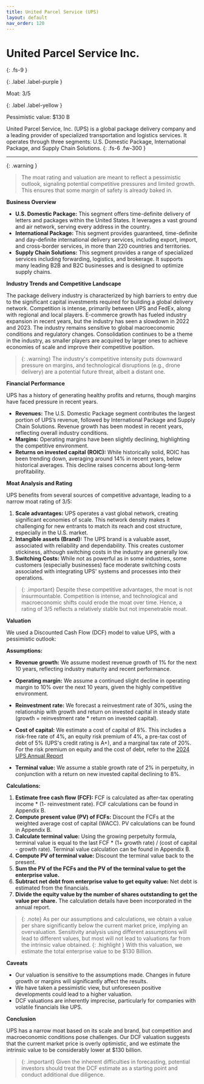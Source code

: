 ```yaml
---
title: United Parcel Service (UPS)
layout: default
nav_order: 120
---
```


# United Parcel Service Inc.
{: .fs-9 }

{: .label .label-purple }

Moat: 3/5

{: .label .label-yellow }

Pessimistic value: $130 B

United Parcel Service, Inc. (UPS) is a global package delivery company and a leading provider of specialized transportation and logistics services.  It operates through three segments: U.S. Domestic Package, International Package, and Supply Chain Solutions.
{: .fs-6 .fw-300 }

---

{: .warning } 
>The moat rating and valuation are meant to reflect a pessimistic outlook, signaling potential competitive pressures and limited growth. This ensures that some margin of safety is already baked in.

**Business Overview**

* **U.S. Domestic Package:** This segment offers time-definite delivery of letters and packages within the United States. It leverages a vast ground and air network, serving every address in the country.
* **International Package:** This segment provides guaranteed, time-definite and day-definite international delivery services, including export, import, and cross-border services, in more than 220 countries and territories.
* **Supply Chain Solutions:** This segment provides a range of specialized services including forwarding, logistics, and brokerage. It supports many leading B2B and B2C businesses and is designed to optimize supply chains.

**Industry Trends and Competitive Landscape**

The package delivery industry is characterized by high barriers to entry due to the significant capital investments required for building a global delivery network. Competition is intense, primarily between UPS and FedEx, along with regional and local players.  E-commerce growth has fueled industry expansion in recent years, but the industry has seen a slowdown in 2022 and 2023. The industry remains sensitive to global macroeconomic conditions and regulatory changes. Consolidation continues to be a theme in the industry, as smaller players are acquired by larger ones to achieve economies of scale and improve their competitive position.

> {: .warning}
> The industry's competitive intensity puts downward pressure on margins, and technological disruptions (e.g., drone delivery) are a potential future threat, albeit a distant one.

**Financial Performance**

UPS has a history of generating healthy profits and returns, though margins have faced pressure in recent years.  

* **Revenues:** The U.S. Domestic Package segment contributes the largest portion of UPS’s revenue, followed by International Package and Supply Chain Solutions. Revenue growth has been modest in recent years, reflecting overall industry conditions.
* **Margins:**  Operating margins have been slightly declining, highlighting the competitive environment.  
* **Returns on invested capital (ROIC):** While historically solid, ROIC has been trending down, averaging around 14% in recent years, below historical averages. This decline raises concerns about long-term profitability. 


**Moat Analysis and Rating**

UPS benefits from several sources of competitive advantage, leading to a narrow moat rating of 3/5:

1. **Scale advantages:** UPS operates a vast global network, creating significant economies of scale. This network density makes it challenging for new entrants to match its reach and cost structure, especially in the U.S. market.
2. **Intangible assets (Brand):** The UPS brand is a valuable asset, associated with reliability and dependability. This creates customer stickiness, although switching costs in the industry are generally low.
3. **Switching Costs:** While not as powerful as in some industries, some customers (especially businesses) face moderate switching costs associated with integrating UPS' systems and processes into their operations.


> {: .important}
> Despite these competitive advantages, the moat is not insurmountable. Competition is intense, and technological and macroeconomic shifts could erode the moat over time. Hence, a rating of 3/5 reflects a relatively stable but not impenetrable moat.

**Valuation**

We used a Discounted Cash Flow (DCF) model to value UPS, with a pessimistic outlook:

**Assumptions:**

* **Revenue growth:** We assume modest revenue growth of 1% for the next 10 years, reflecting industry maturity and recent performance. 
* **Operating margin:** We assume a continued slight decline in operating margin to 10% over the next 10 years, given the highly competitive environment.
* **Reinvestment rate:** We forecast a reinvestment rate of 30%, using the relationship with growth and return on invested capital in steady state (growth = reinvestment rate * return on invested capital).
* **Cost of capital:** We estimate a cost of capital of 8%. This includes a risk-free rate of 4%, an equity risk premium of 4%, a pre-tax cost of debt of 5% (UPS's credit rating is A+), and a marginal tax rate of 20%. For the risk premium on equity and the cost of debt, refer to the [2024 UPS Annual Report](https://www.ups.com/content/dam/ups/investors/securities-and-exchange-commission-sec-filings/annual-reports/2023-annual-report.pdf)

* **Terminal value:** We assume a stable growth rate of 2% in perpetuity, in conjunction with a return on new invested capital declining to 8%.

**Calculations:**

1. **Estimate free cash flow (FCF):** FCF is calculated as after-tax operating income * (1- reinvestment rate). FCF calculations can be found in Appendix B.
2. **Compute present value (PV) of FCFs:**  Discount the FCFs at the weighted average cost of capital (WACC).  PV calculations can be found in Appendix B.
3. **Calculate terminal value:** Using the growing perpetuity formula, terminal value is equal to the last FCF * (1+ growth rate) / (cost of capital - growth rate). Terminal value calculation can be found in Appendix B.
4. **Compute PV of terminal value:** Discount the terminal value back to the present.
5. **Sum the PV of the FCFs and the PV of the terminal value to get the enterprise value.** 
6. **Subtract net debt from enterprise value to get equity value:** Net debt is estimated from the financials.
7. **Divide the equity value by the number of shares outstanding to get the value per share.**  The calculation details have been incorporated in the annual report.

> {: .note}
> As per our assumptions and calculations, we obtain a value per share significantly below the current market price, implying an overvaluation.  Sensitivity analysis using different assumptions will lead to different values, but most will not lead to valuations far from the intrinsic value obtained. {: .highlight } With this valuation, we estimate the total enterprise value to be $130 Billion.

**Caveats**

* Our valuation is sensitive to the assumptions made.  Changes in future growth or margins will significantly affect the results.
* We have taken a pessimistic view, but unforeseen positive developments could lead to a higher valuation.  
* DCF valuations are inherently imprecise, particularly for companies with volatile financials like UPS.

**Conclusion**

UPS has a narrow moat based on its scale and brand, but competition and macroeconomic conditions pose challenges.  Our DCF valuation suggests that the current market price is overly optimistic, and we estimate the intrinsic value to be considerably lower at $130 billion.

> {: .important}
> Given the inherent difficulties in forecasting, potential investors should treat the DCF estimate as a starting point and conduct additional due diligence. 